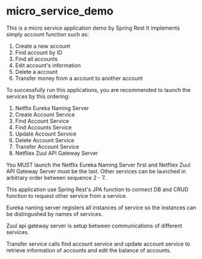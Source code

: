 # micro_service_demo
This is a micro service application demo by Spring Rest
It implements simply account function such as:
1. Create a new account 
2. Find account by ID
3. Find all accounts
4. Edit account's information
5. Delete a account
6. Transfer money from a account to another account

To successfully run this applications, you are recommended to launch the services by this ordering:

1. Netflix Eureka Naming Server
2. Create Account Service
3. Find Account Service
4. Find Accounts Service
5. Update Account Service
6. Delete Account Service
7. Transfer Account Service
8. Netfliex Zuul API Gateway Server

You MUST launch the Netflix Eureka Naming Server first and Netfliex Zuul API Gateway Server must be the last. Other services can be launched in arbitrary order between sequence 2 - 7.

This application use Spring Rest's JPA function to connect DB and CRUD function to request other service from a service.

Eureka naming server registers all instances of service so the instances can be distingushed by names of services.

Zuul api gateway server is setup between communications of different services.

Transfer service calls find account service and update account service to retrieve information of accounts and edit the balance of accounts.

#####